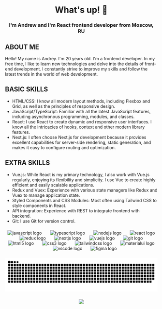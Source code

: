 <h1 align="center">What's up! 👋</h1>

###

<h3 align="center">I'm Andrew and I'm React frontend developer from Moscow, RU</h3>

## ABOUT ME

<p align="left">Hello! My name is Andrey. I'm 20 years old. I'm a frontend developer. In my free time, I like to learn new technologies and delve into the details of front-end development. I constantly strive to improve my skills and follow the latest trends in the world of web development.</p>

## BASIC SKILLS
- HTML/CSS: I know all modern layout methods, including Flexbox and Grid, as well as the principles of responsive design.
- JavaScript/TypeScript: Familiar with all the latest JavaScript features, including asynchronous programming, modules, and classes.
- React: I use React to create dynamic and responsive user interfaces. I know all the intricacies of hooks, context and other modern library features.
- Next.js: I often choose Next.js for development because it provides excellent capabilities for server-side rendering, static generation, and makes it easy to configure routing and optimization.

## EXTRA SKILLS
- Vue.js: While React is my primary technology, I also work with Vue.js regularly, enjoying its flexibility and simplicity. I use Vue to create highly efficient and easily scalable applications.
- Redux and Vuex: Experience with various state managers like Redux and Vuex to manage application state.
- Styled Components and CSS Modules: Most often using Tailwind CSS to style components in React.
- API integration: Experience with REST to integrate frontend with backend.
- Git: I use Git for version control.

###

<div align="center">
  <img src="https://cdn.jsdelivr.net/gh/devicons/devicon/icons/javascript/javascript-original.svg" height="45" alt="javascript logo"  />
  <img width="20" />
  <img src="https://cdn.jsdelivr.net/gh/devicons/devicon/icons/typescript/typescript-original.svg" height="45" alt="typescript logo"  />
  <img width="20" />
  <img src="https://cdn.jsdelivr.net/gh/devicons/devicon/icons/nodejs/nodejs-original.svg" height="45" alt="nodejs logo"  />
  <img width="20" />
  <img src="https://cdn.jsdelivr.net/gh/devicons/devicon/icons/react/react-original.svg" height="45" alt="react logo"  />
  <img width="20" />
  <img src="https://cdn.jsdelivr.net/gh/devicons/devicon/icons/redux/redux-original.svg" height="45" alt="redux logo"  />
  <img width="20" />
  <img src="https://cdn.jsdelivr.net/gh/devicons/devicon/icons/nextjs/nextjs-original.svg" height="45" alt="nextjs logo"  />
  <img width="20" />
  <img src="https://cdn.jsdelivr.net/gh/devicons/devicon/icons/vuejs/vuejs-original.svg" height="45" alt="vuejs logo"  />
  <img width="20" />
  <img src="https://cdn.jsdelivr.net/gh/devicons/devicon/icons/git/git-original.svg" height="45" alt="git logo"  />
  <img width="20" />
  <img src="https://cdn.jsdelivr.net/gh/devicons/devicon/icons/html5/html5-original.svg" height="45" alt="html5 logo"  />
  <img width="20" />
  <img src="https://cdn.jsdelivr.net/gh/devicons/devicon/icons/css3/css3-original.svg" height="45" alt="css3 logo"  />
  <img width="20" />
  <img src="https://cdn.jsdelivr.net/gh/devicons/devicon/icons/tailwindcss/tailwindcss-original-wordmark.svg" height="45" alt="tailwindcss logo"  />
  <img width="20" />
  <img src="https://cdn.jsdelivr.net/gh/devicons/devicon/icons/materialui/materialui-original.svg" height="45" alt="materialui logo"  />
  <img width="20" />
  <img src="https://cdn.jsdelivr.net/gh/devicons/devicon/icons/vscode/vscode-original.svg" height="45" alt="vscode logo"  />
  <img width="20" />
  <img src="https://cdn.jsdelivr.net/gh/devicons/devicon/icons/figma/figma-original.svg" height="45" alt="figma logo"  />
</div>

###

<img src="https://raw.githubusercontent.com/PICKLEGENT/PICKLEGENT/output/snake.svg" alt="Snake animation" />

###

<div align="center">
  <img height="500" src="https://media4.giphy.com/media/MdA16VIoXKKxNE8Stk/giphy.gif?cid=ecf05e470v7lsoue75g62o8bxstsu03p1hqzav0r3yfmp56e&ep=v1_gifs_search&rid=giphy.gif&ct=g"  />
</div>

###
